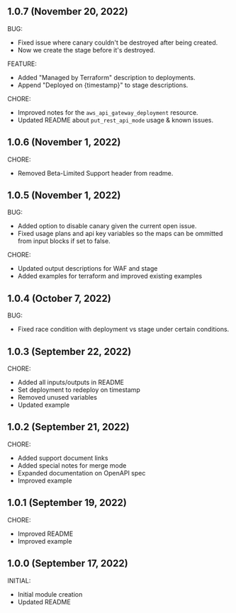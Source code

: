 ## 1.0.7 (November 20, 2022)

BUG:
  * Fixed issue where canary couldn't be destroyed after being created.
  * Now we create the stage before it's destroyed.

FEATURE:
  * Added "Managed by Terraform" description to deployments.
  * Append "Deployed on {timestamp}" to stage descriptions.

CHORE:
  * Improved notes for the `aws_api_gateway_deployment` resource.
  * Updated README about `put_rest_api_mode` usage & known issues.

## 1.0.6 (November 1, 2022)

CHORE:
  * Removed Beta-Limited Support header from readme.

## 1.0.5 (November 1, 2022)

BUG:
  * Added option to disable canary given the current open issue.
  * Fixed usage plans and api key variables so the maps can be ommitted from input blocks if set to false.

CHORE:
  * Updated output descriptions for WAF and stage
  * Added examples for terraform and improved existing examples

## 1.0.4 (October 7, 2022)

BUG:

  * Fixed race condition with deployment vs stage under certain conditions.

## 1.0.3 (September 22, 2022)

CHORE:

  * Added all inputs/outputs in README
  * Set deployment to redeploy on timestamp
  * Removed unused variables
  * Updated example

## 1.0.2 (September 21, 2022)

CHORE:

  * Added support document links
  * Added special notes for merge mode
  * Expanded documentation on OpenAPI spec
  * Improved example

## 1.0.1 (September 19, 2022)

CHORE:

  * Improved README
  * Improved example

## 1.0.0 (September 17, 2022)

INITIAL:

  * Initial module creation
  * Updated README

